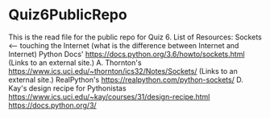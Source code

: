 # Quiz6PublicRepo
This is the read file for the public repo for Quiz 6.
List of Resources:
Sockets <— touching the Internet (what is the difference between Internet and Internet)
Python Docs'
https://docs.python.org/3.6/howto/sockets.html (Links to an external site.)
A. Thornton's
https://www.ics.uci.edu/~thornton/ics32/Notes/Sockets/ (Links to an external site.)
RealPython's
https://realpython.com/python-sockets/
D. Kay's design recipe for Pythonistas
https://www.ics.uci.edu/~kay/courses/31/design-recipe.html
https://docs.python.org/3/
